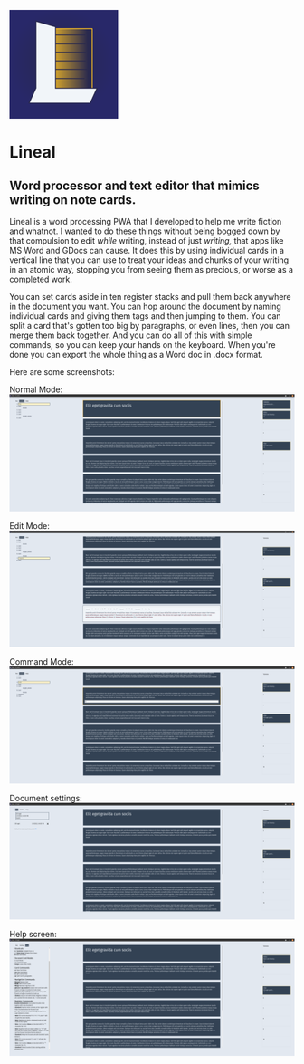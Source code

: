 ![Logo](./assets/logo-192x192.png)
# Lineal
## Word processor and text editor that mimics writing on note cards.

Lineal is a word processing PWA that I developed to help me write fiction and whatnot. I wanted to do these things without being bogged down by that compulsion to edit _while_ writing, instead of just _writing,_ that apps like MS Word and GDocs can cause. It does this by using individual cards in a vertical line that you can use to treat your ideas and chunks of your writing in an atomic way, stopping you from seeing them as precious, or worse as a completed work. 

You can set cards aside in ten register stacks and pull them back anywhere in the document you want. You can hop around the document by naming individual cards and giving them tags and then jumping to them. You can split a card that's gotten too big by paragraphs, or even lines, then you can merge them back together. And you can do all of this with simple commands, so you can keep your hands on the keyboard. When you're done you can export the whole thing as a Word doc in .docx format.  

Here are some screenshots:

Normal Mode:
![Normal Model](./assets/screen1.png)

Edit Mode:
![Edit Mode](./assets/screen2.png)

Command Mode:
![Command Mode](./assets/screen3.png)

Document settings:
![Edit Mode](./assets/screen4.png)

Help screen:
![Command Mode](./assets/screen5.png)
